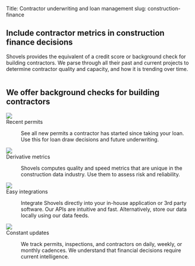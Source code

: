 Title: Contractor underwriting and loan management
slug: construction-finance

<!-- hero -->
<section class="relative isolate overflow-hidden my-16">
  <div class="mx-auto max-w-7xl px-6 flex flex-col md:flex-row md:justify-between">
    <div class="mx-auto max-w-lg lg:mx-0">
      <h1 class="text-4xl font-bold tracking-tightsm:text-6xl text-gray-900">Include contractor metrics in construction
        finance decisions</h1>
      <p class="mt-6 text-lg leading-8 text-gray-900">Shovels provides the equivalent of a credit score or background
        check for building contractors. We parse through all their past and current projects to determine contractor
        quality and capacity, and how it is trending over time.</p>
    </div>
    <div class="">
      <img class="max-h-[500px]" src="theme/images/finance/hero.svg" alt="">
    </div>
  </div>
</section>

<!-- elaboration -->
<section class="mx-auto my-24 max-w-7xl px-6">
  <div class="mx-auto max-w-2xl text-center">
    <h2 class="elaboration-title">
      We offer background checks for building
      contractors</h2>
  </div>
  <!-- 'table' -->
  <dl class="elaboration-container 3xl:grid-cols-4">
    <div class="elaboration-card">
      <dt class="">
        <div class="mb-6">
          <img src="theme/images/finance/icon_permits.svg">
        </div>
        <span class="elaboration-card_title">Recent permits</span>
      </dt>
      <dd class="elaboration-card_text-container">
        <p class="flex-auto">See all new permits a contractor has started since taking
          your loan. Use this for loan draw decisions and future underwriting.</p>
      </dd>
    </div>
    <div class="elaboration-card">
      <dt class="">
        <div class="mb-6">
          <img src="theme/images/finance/icon_metrics.svg">
        </div>
        <span class="elaboration-card_title">Derivative metrics</span>
      </dt>
      <dd class="elaboration-card_text-container">
        <p class="flex-auto">Shovels computes quality and speed metrics that are unique
          in the construction data industry. Use them to assess risk and reliability.</p>
      </dd>
    </div>
    <div class="elaboration-card">
      <dt class="">
        <div class="mb-6">
          <img src="theme/images/finance/icon_integrations.svg">
        </div>
        <span class="elaboration-card_title">Easy integrations</span>
      </dt>
      <dd class="elaboration-card_text-container">
        <p class="flex-auto">Integrate Shovels directly into your in-house application
          or 3rd party software. Our APIs are intuitive and fast. Alternatively, store our data locally using our data
          feeds.</p>
      </dd>
    </div>
    <div class="elaboration-card">
      <dt class="">
        <div class="mb-6">
          <img src="theme/images/finance/icon_updates.svg">
        </div>
        <span class="elaboration-card_title">Constant updates</span>
      </dt>
      <dd class="elaboration-card_text-container">
        <p class="flex-auto">We track permits, inspections, and contractors on daily,
          weekly, or monthly cadences. We understand that financial decisions require current intelligence.</p>
      </dd>
    </div>
  </dl>
</section>
